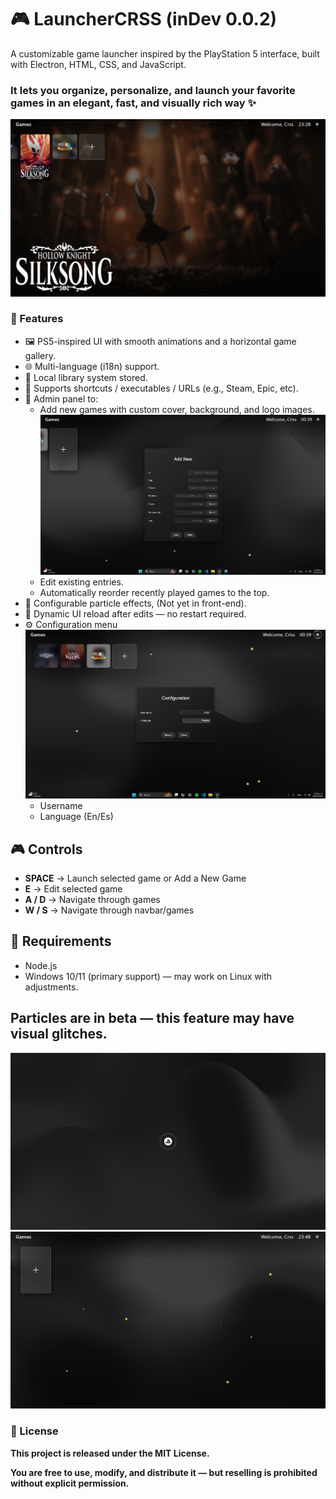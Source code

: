 # 🎮 LauncherCRSS (inDev 0.0.2)

A customizable game launcher inspired by the PlayStation 5 interface, built with Electron, HTML, CSS, and JavaScript.
### It lets you organize, personalize, and launch your favorite games in an elegant, fast, and visually rich way ✨

![LauncherCRSS Screenshot](./assets/screenshot.png)


### 🚀 Features
* 🖼️ PS5-inspired UI with smooth animations and a horizontal game gallery.
* 🌐 Multi-language (i18n) support.
* 🧠 Local library system stored.
* 📎 Supports shortcuts / executables / URLs (e.g., Steam, Epic, etc).
* 🧰 Admin panel to:
  * Add new games with custom cover, background, and logo images.
    ![LauncherCRSS Screenshot](./assets/screenshot5.png)
  * Edit existing entries.
  * Automatically reorder recently played games to the top.
* 🌌 Configurable particle effects, (Not yet in front-end).
* 🔄 Dynamic UI reload after edits — no restart required.
* ⚙️ Configuration menu
  ![LauncherCRSS Screenshot](./assets/screenshot2.png)
  * Username
  * Language (En/Es)

## 🎮 Controls

- **SPACE** → Launch selected game or Add a New Game
- **E** → Edit selected game  
- **A / D** → Navigate through games
- **W / S** → Navigate through navbar/games

## 🧰 Requirements

* Node.js
* Windows 10/11 (primary support) — may work on Linux with adjustments.

## **Particles are in beta** — this feature may have visual glitches.

![LauncherCRSS Screenshot](./assets/screenshot3.png)
![LauncherCRSS Screenshot](./assets/screenshot4.png)

### 📝 License

__This project is released under the MIT License.__

__You are free to use, modify, and distribute it — but reselling is prohibited without explicit permission.__
